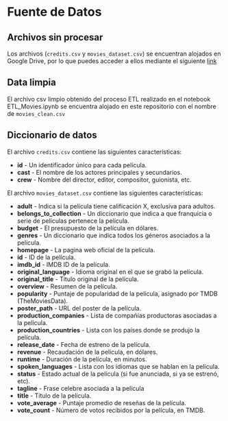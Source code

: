 # Fuente de Datos

## Archivos sin procesar

Los archivos (```credits.csv``` y ```movies_dataset.csv```) se encuentran alojados en Google Drive, por lo que puedes acceder a ellos mediante el siguiente [link](https://drive.google.com/drive/folders/1uYpitLzf2ZTTltMB8LuqmZY8ctHLLIaV?usp=sharing)

## Data limpia

El archivo csv limpio obtenido del proceso ETL realizado en el notebook ETL_Movies.ipynb se encuentra alojado en este repositorio con el nombre de ```movies_clean.csv```

## Diccionario de datos

El archivo ```credits.csv``` contiene las siguientes características:

* **id** - Un identificador único para cada película.
* **cast** - El nombre de los actores principales y secundarios.
* **crew** - Nombre del director, editor, compositor, guionista, etc.

El archivo ```movies_dataset.csv``` contiene las siguientes características:

* **adult** - Indica si la película tiene calificación X, exclusiva para adultos.
* **belongs_to_collection** - Un diccionario que indica a que franquicia o serie de películas pertenece la película.
* **budget** - El presupuesto de la película en dólares.
* **genres** - Un diccionario que indica todos los géneros asociados a la película.
* **homepage** - La pagina web oficial de la película.
* **id** - ID de la película.
* **imdb_id** - IMDB ID de la película.
* **original_language** - Idioma original en el que se grabó la película.
* **original_title** - Titulo original de la película.
* **overview** - Resumen de la película.
* **popularity** - Puntaje de popularidad de la película, asignado por TMDB (TheMoviesData).
* **poster_path** - URL del poster de la película.
* **production_companies** - Lista de compañías productoras asociadas a la película.
* **production_countries** - Lista con los países donde se produjo la película.
* **release_date** - Fecha de estreno de la película.
* **revenue** - Recaudación de la película, en dólares.
* **runtime** - Duración de la película, en minutos.
* **spoken_languages** - Lista con los idiomas que se hablan en la película.
* **status** - Estado actual de la película (si fue anunciada, si ya se estrenó, etc).
* **tagline** - Frase celebre asociada a la película
* **title** - Título de la película.
* **vote_average** - Puntaje promedio de reseñas de la película.
* **vote_count** - Número de votos recibidos por la película, en TMDB.
